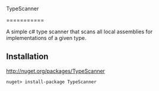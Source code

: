 TypeScanner

===========



A simple c# type scanner that scans all local assemblies for implementations of a given type.

Installation
------------

http://nuget.org/packages/TypeScanner

```
nuget> install-package TypeScanner
```